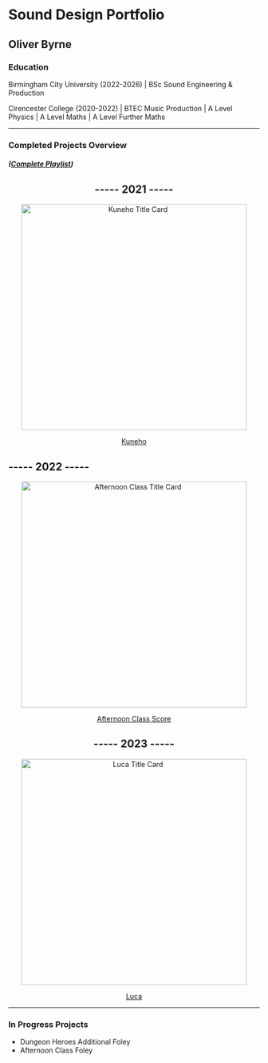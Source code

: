 # Sound Design Portfolio 
## Oliver Byrne

### Education

Birmingham City University (2022-2026) | BSc Sound Engineering & Production 

Cirencester College (2020-2022) | BTEC Music Production | A Level Physics | A Level Maths | A Level Further Maths

---
### Completed Projects Overview
##### ([Complete Playlist](https://www.youtube.com/playlist?list=PLlxiILQYOCxV1kn5FR7rGtZQHTDLpYjz_))

<div align="center">
  
## ----- 2021 -----

</div>
<div align="center">
<img width="452" alt="Kuneho Title Card" src="https://github.com/O-Byrne/O-Byrne.github.io/assets/157286554/22a06e79-87a2-451a-a88f-0f986afc89cf">
</div>

<div align="center">
  
[Kuneho](https://youtu.be/YaH1j3PShas)

</div>
  
## ----- 2022 -----

<div align="center">
<img width="452" alt="Afternoon Class Title Card" src="https://github.com/O-Byrne/O-Byrne.github.io/assets/157286554/3976ac6a-d332-4809-9996-446818b872ed">
</div>

<div align="center">
  
[Afternoon Class Score](https://youtu.be/N1Vg7jgv2oc)

</div>
<div align="center">
  
## ----- 2023 -----

</div>
<div align="center">
<img width="452" alt="Luca Title Card" src="https://github.com/O-Byrne/O-Byrne.github.io/assets/157286554/61d765eb-512b-486d-8ff7-b1e45d30a506">
</div>
<div align="center"> 
  
[Luca](https://youtu.be/H_dDbXpgmhc)

</div>

---

### In Progress Projects
- Dungeon Heroes Additional Foley
- Afternoon Class Foley



